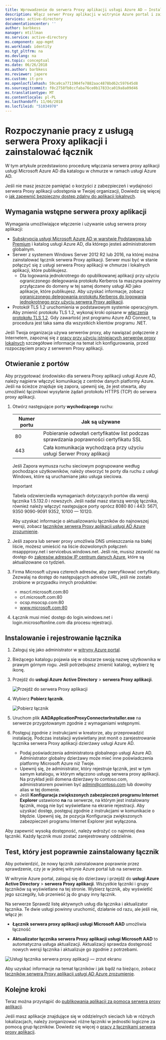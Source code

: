 ```yaml
---
title: Wprowadzenie do serwera Proxy aplikacji usługi Azure AD — Instalowanie łącznika | Dokumentacja firmy Microsoft
description: Włącz serwer Proxy aplikacji w witrynie Azure portal i zainstaluj łączniki dla zwrotnego serwera proxy.
services: active-directory
documentationcenter: ''
author: barbkess
manager: mtillman
ms.service: active-directory
ms.component: app-mgmt
ms.workload: identity
ms.tgt_pltfrm: na
ms.devlang: na
ms.topic: conceptual
ms.date: 06/26/2018
ms.author: barbkess
ms.reviewer: japere
ms.custom: it-pro
ms.openlocfilehash: 59ca9ca7711904fe7882aac4878bd62c597645d8
ms.sourcegitcommit: f0c2758fb8ccfaba76ce0b17833ca019a8a09d46
ms.translationtype: MT
ms.contentlocale: pl-PL
ms.lasthandoff: 11/06/2018
ms.locfileid: "51034970"
---
```

# <a name="get-started-with-application-proxy-and-install-the-connector"></a>Rozpoczynanie pracy z usługą serwera Proxy aplikacji i zainstalować łącznik
W tym artykule przedstawiono procedurę włączania serwera proxy aplikacji usługi Microsoft Azure AD dla katalogu w chmurze w ramach usługi Azure AD.

Jeśli nie masz jeszcze pamiętać o korzyści z zabezpieczeń i wydajności serwera Proxy aplikacji udostępnia w Twojej organizacji, Dowiedz się więcej o [jak zapewnić bezpieczny dostęp zdalny do aplikacji lokalnych](application-proxy.md).

## <a name="application-proxy-prerequisites"></a>Wymagania wstępne serwera proxy aplikacji
Wymagania umożliwiające włączenie i używanie usług serwera proxy aplikacji:

* [Subskrypcja usługi Microsoft Azure AD w warstwie Podstawowa lub Premium](../fundamentals/active-directory-whatis.md) i katalog usługi Azure AD, dla którego jesteś administratorem globalnym.
* Serwer z systemem Windows Server 2012 R2 lub 2016, na której można zainstalować łącznik serwera Proxy aplikacji. Serwer musi być w stanie połączyć się z usługi serwera Proxy aplikacji w chmurze i lokalnych aplikacji, które publikujesz.
  * Dla logowania jednokrotnego do opublikowanej aplikacji przy użyciu ograniczonego delegowania protokołu Kerberos ta maszyna powinny przyłączane do domeny w tej samej domeny usługi AD jako aplikacje, które publikujesz. Aby uzyskać informacje, zobacz [ograniczonego delegowania protokołu Kerberos do logowania jednokrotnego przy użyciu serwera Proxy aplikacji](application-proxy-configure-single-sign-on-with-kcd.md).
* Protokół TLS 1.2 uruchomienia w podstawowym systemie operacyjnym. Aby zmienić protokołu TLS 1.2, wykonaj kroki opisane w [włączenia protokołu TLS 1.2](https://docs.microsoft.com/azure/active-directory/hybrid/how-to-connect-install-prerequisites#enable-tls-12-for-azure-ad-connect). Gdy zawartość jest programu Azure AD Connect, ta procedura jest taka sama dla wszystkich klientów programu .NET.

Jeśli Twoja organizacja używa serwerów proxy, aby nawiązać połączenie z Internetem, zapoznaj się z [pracy przy użyciu istniejących serwerów proxy lokalnych](application-proxy-configure-connectors-with-proxy-servers.md) szczegółowe informacje na temat ich konfigurowania, przed rozpoczęciem pracy z serwerem Proxy aplikacji.

## <a name="open-your-ports"></a>Otwieranie z portów

Aby przygotować środowisko dla serwera Proxy aplikacji usługi Azure AD, należy najpierw włączyć komunikację z centrów danych platformy Azure. Jeśli na ścieżce znajduje się zapora, upewnij się, że jest otwarta, aby umożliwić łącznikowi wysyłanie żądań protokołu HTTPS (TCP) do serwera proxy aplikacji.

1. Otwórz następujące porty **wychodzącego** ruchu:

   | Numer portu | Jak są używane |
   | --- | --- |
   | 80 | Pobieranie odwołań certyfikatów list podczas sprawdzania poprawności certyfikatu SSL |
   | 443 | Cała komunikacja wychodząca przy użyciu usługi Serwer Proxy aplikacji |

   Jeśli Zapora wymusza ruchu sieciowym pogrupowane według pochodzące użytkowników, należy otworzyć te porty dla ruchu z usługi Windows, które są uruchamiane jako usługa sieciowa.

   > [!IMPORTANT]
   > Tabela odzwierciedla wymaganiach dotyczących portów dla wersji łącznika 1.5.132.0 i nowszych. Jeśli nadal masz starszą wersję łącznika, również należy włączyć następujące porty oprócz 8080 80 i 443: 5671, 9350 9090-9091 9352, 10100 — 10120.
   >
   >Aby uzyskać informacje o aktualizowaniu łączników do najnowszej wersji, zobacz [łączników serwera Proxy aplikacji usługi AD Azure zrozumienie](application-proxy-connectors.md#automatic-updates).

2. Jeśli zapora lub serwer proxy umożliwia DNS umieszczania na białej liście, możesz umieścić na liście dozwolonych połączeń: msappproxy.net i servicebus.windows.net. Jeśli nie, musisz zezwolić na dostęp do [zakresów adresów IP centrum danych Azure](https://www.microsoft.com/download/details.aspx?id=41653), które są aktualizowane co tydzień.

3. Firma Microsoft używa czterech adresów, aby zweryfikować certyfikaty. Zezwalaj na dostęp do następujących adresów URL, jeśli nie zostało zrobione w przypadku innych produktów:
   * mscrl.microsoft.com:80
   * crl.microsoft.com:80
   * ocsp.msocsp.com:80
   * www.microsoft.com:80

4. Łącznik musi mieć dostęp do login.windows.net i login.microsoftonline.com dla procesu rejestracji.


## <a name="install-and-register-a-connector"></a>Instalowanie i rejestrowanie łącznika
1. Zaloguj się jako administrator w [witryny Azure portal](https://portal.azure.com/).
2. Bieżącego katalogu pojawia się w obszarze swoją nazwę użytkownika w prawym górnym rogu. Jeśli potrzebujesz zmienić katalogi, wybierz tę ikonę.
3. Przejdź do **usługi Azure Active Directory** > **serwera Proxy aplikacji**.

   ![Przejdź do serwera Proxy aplikacji](./media/application-proxy-enable/app_proxy_navigate.png)

4. Wybierz **Pobierz łącznik**.

   ![Pobierz łącznik](./media/application-proxy-enable/download_connector.png)

5. Uruchom plik **AADApplicationProxyConnectorInstaller.exe** na serwerze przygotowanym zgodnie z wymaganiami wstępnymi.
6. Postępuj zgodnie z instrukcjami w kreatorze, aby przeprowadzić instalację. Podczas instalacji wyświetlany jest monit o zarejestrowanie łącznika serwera Proxy aplikacji dzierżawy usługi Azure AD.

   * Podaj poświadczenia administratora globalnego usługi Azure AD. Administrator globalny dzierżawy może mieć inne poświadczenia platformy Microsoft Azure niż Twoje.
   * Upewnij się, że administrator, który rejestruje łącznik, jest w tym samym katalogu, w którym włączono usługę serwera proxy aplikacji. Na przykład jeśli domena dzierżawy to contoso.com, administratorem powinien być admin@contoso.com lub dowolny alias w tej domenie.
   * Jeśli **Konfiguracja zwiększonych zabezpieczeń programu Internet Explorer** ustawiono **na** na serwerze, na którym jest instalowany łącznik, mogą nie być wyświetlane na ekranie rejestracji. Aby uzyskać dostęp, postępuj zgodnie z instrukcjami w komunikacie o błędzie. Upewnij się, że pozycja Konfiguracja zwiększonych zabezpieczeń programu Internet Explorer jest wyłączona.

Aby zapewnić wysoką dostępność, należy wdrożyć co najmniej dwa łączniki. Każdy łącznik musi zostać zarejestrowany oddzielnie.

## <a name="test-that-the-connector-installed-correctly"></a>Test, który jest poprawnie zainstalowany łącznik

Aby potwierdzić, że nowy łącznik zainstalowane poprawnie przez sprawdzenie, czy je w jednej witrynie Azure portal lub na serwerze. 

W witrynie Azure portal, zaloguj się do dzierżawy i przejdź do **usługi Azure Active Directory** > **serwera Proxy aplikacji**. Wszystkie łączniki i grupy łączników są wyświetlane na tej stronie. Wybierz łącznik, aby wyświetlić jego szczegóły, lub przenieść ją do grupy inny łącznik. 

Na serwerze Sprawdź listę aktywnych usług dla łącznika i aktualizator łącznika. Te dwie usługi powinny uruchomić, działanie od razu, ale jeśli nie, włącz je: 

   * **Łącznik serwera proxy aplikacji usługi Microsoft AAD** umożliwia łączność

   * **Aktualizator łącznika serwera Proxy aplikacji usługi Microsoft AAD** to automatyczna usługa aktualizacji. Aktualizacji sprawdza dostępność nowych wersji łącznika i aktualizuje go zgodnie z potrzebami.

   ![Usługi łącznika serwera proxy aplikacji — zrzut ekranu](./media/application-proxy-enable/app_proxy_services.png)

Aby uzyskać informacje na temat łączników i jak bądź na bieżąco, zobacz [łączników serwera Proxy aplikacji usługi AD Azure zrozumienie](application-proxy-connectors.md).


## <a name="next-steps"></a>Kolejne kroki
Teraz można przystąpić do [publikowania aplikacji za pomocą serwera proxy aplikacji](application-proxy-publish-azure-portal.md).

Jeśli masz aplikacje znajdujące się w oddzielnych sieciach lub w różnych lokalizacjach, należy zorganizować różne łączniki w jednostki logiczne za pomocą grup łączników. Dowiedz się więcej o [pracy z łącznikami serwera proxy aplikacji](application-proxy-connector-groups.md).
